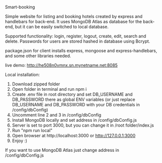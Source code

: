 Smart-booking

Simple website for listing and booking hotels created by express and handlebars for back-end. It uses MongoDB Atlas as database for the back-end, but it can be easily switched to local database.

Supported functionality: login, register, logout, create, edit, search and delete. Passwords for users are stored hashed in database using Bcrypt.

package.json for client installs express, mongoose and express-handlebars, and some other libraries needed.

live demo: http://he508n0vmnx.sn.mynetname.net:8085

Local installation:

1. Download zipped folder
2. Open folder in terminal and run npm i
3. Create .env file in root directory and set DB_USERNAME and DB_PASSWORD there as global ENV variables 
(or just replace DB_USERNAME and DB_PASSWORD with your DB credentials in /config/dbConfig)
4. Uncomment line 2 and 3 in /config/dbConfig
4. Install MongoDB locally and set address in /config/dbConfig.js
5. Server is set to port 3000, but you can change it in /root folder/index.js
6. Run "npm run local"
7. Open browser at http://localhost:3000 or http://127.0.0.1:3000
8. Enjoy :)

If you want to use MongoDB Atlas just change address in /config/dbConfig.js
